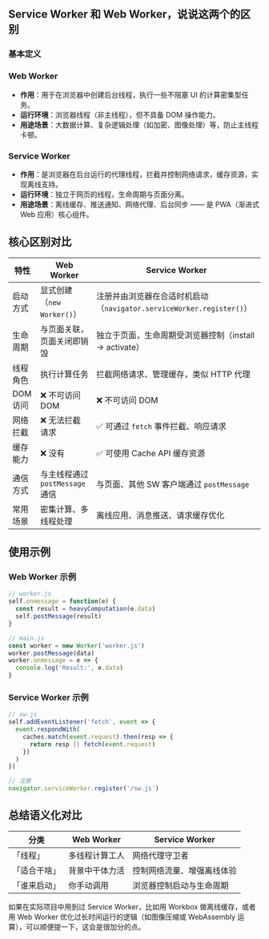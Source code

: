 ## Service Worker 和  Web Worker，说说这两个的区别

### 基本定义

### Web Worker

- **作用**：用于在浏览器中创建后台线程，执行一些不阻塞 UI 的计算密集型任务。
- **运行环境**：浏览器线程（非主线程），但不具备 DOM 操作能力。
- **用途场景**：大数据计算、复杂逻辑处理（如加密、图像处理）等，防止主线程卡顿。

### Service Worker

- **作用**：是浏览器在后台运行的代理线程，拦截并控制网络请求，缓存资源，实现离线支持。
- **运行环境**：独立于网页的线程，生命周期与页面分离。
- **用途场景**：离线缓存、推送通知、网络代理、后台同步 —— 是 PWA（渐进式 Web 应用）核心组件。

## 核心区别对比

| 特性     | Web Worker                      | Service Worker                                               |
| -------- | ------------------------------- | ------------------------------------------------------------ |
| 启动方式 | 显式创建（`new Worker()`）      | 注册并由浏览器在合适时机启动（`navigator.serviceWorker.register()`） |
| 生命周期 | 与页面关联，页面关闭即销毁      | 独立于页面，生命周期受浏览器控制（install → activate）       |
| 线程角色 | 执行计算任务                    | 拦截网络请求、管理缓存，类似 HTTP 代理                       |
| DOM 访问 | ❌ 不可访问 DOM                  | ❌ 不可访问 DOM                                               |
| 网络拦截 | ❌ 无法拦截请求                  | ✅ 可通过 `fetch` 事件拦截、响应请求                          |
| 缓存能力 | ❌ 没有                          | ✅ 可使用 Cache API 缓存资源                                  |
| 通信方式 | 与主线程通过 `postMessage` 通信 | 与页面、其他 SW 客户端通过 `postMessage`                     |
| 常用场景 | 密集计算、多线程处理            | 离线应用、消息推送、请求缓存优化                             |

## 使用示例

### Web Worker 示例

```js
// worker.js
self.onmessage = function(e) {
  const result = heavyComputation(e.data)
  self.postMessage(result)
}

// main.js
const worker = new Worker('worker.js')
worker.postMessage(data)
worker.onmessage = e => {
  console.log('Result:', e.data)
}
```

### Service Worker 示例

```js
// sw.js
self.addEventListener('fetch', event => {
  event.respondWith(
    caches.match(event.request).then(resp => {
      return resp || fetch(event.request)
    })
  )
})

// 注册
navigator.serviceWorker.register('/sw.js')
```

## 总结语义化对比

| 分类         | Web Worker     | Service Worker             |
| ------------ | -------------- | -------------------------- |
| 「线程」     | 多线程计算工人 | 网络代理守卫者             |
| 「适合干啥」 | 背景中干体力活 | 控制网络流量、增强离线体验 |
| 「谁来启动」 | 你手动调用     | 浏览器控制启动与生命周期   |

如果在实际项目中用到过 Service Worker，比如用 Workbox 做离线缓存，或者用 Web Worker 优化过长时间运行的逻辑（如图像压缩或 WebAssembly 运算），可以顺便提一下，这会是很加分的点。
